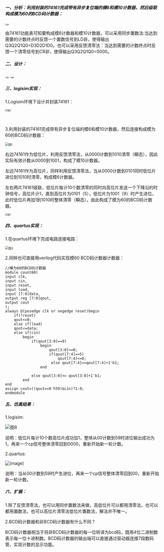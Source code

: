 ##### 一、分析：利用封装的74161完成带有异步复位端的模6和模10计数器，然后级联构成模为60的BCD码计数器：

<img src="image\图4.jpg" alt="图4" style="zoom: 33%;" />

​	由74161功能表可知要构成模6计数器和模10计数器，可以采用同步置数法:当达到需要的计数终点时反馈一个置数信号到LD非，使得输出Q3Q2Q1Q0=D3D2D1D0。也可以采用反馈清零法：当达到需要的计数终点时反馈一个清零信号到CR非，使得输出Q3Q2Q1Q0=0000。

##### 二、设计：

<img src="image\图5.jpg" alt="图5" style="zoom: 33%;" />

<img src="image\图6.jpg" alt="图6" style="zoom:33%;" />

##### 三、logisim实现：

1.Logisim环境下设计并封装74161：

<img src="image\图0.png" alt="图0" style="zoom: 50%;" />



​	

3.利用封装的74161完成带有异步复位端的模6和模10计数器，然后连接构成模为60的BCD码计数器：

<img src="image\图1.png" alt="图1" style="zoom: 67%;" />

​	右边74161作为低位片，利用反馈清零法，从0000计数到1010清零（瞬态），因此实际有效计数从0000到1001，构成了模10计数器。

​	左边74161作为高位片，同样利用反馈清零法，当从0000计数到0101同时低位片进位到1010时清零，构成模6计数器。

​	左右两片74161级联，低位片每计10个数清零的同时向高位片发送一个下降沿的时钟信号，高位片计1，直到高位片为0101（5），低位片为1001（9）时产生进位，此时低位片再加1到1010时整体清零（瞬态），由此构成了模为60的BCD码计数器。

<img src="image\图7.jpg" alt="图7" style="zoom: 50%;" />



##### 四、quartus实现：

1.在quartus环境下完成电路连接电路：

<img src="image\图3.png" alt="图3" style="zoom: 67%;" />

2.同样也可直接用verilog代码实现模60 BCD码计数器计数器：

```
//模为60的BCD码计数器
module count60(
input clk,
input cin,
input reset,
input load,
input [7:0]data,
output reg [7:0]qout,
output cout
);
always @(posedge clk or negedge reset)begin
    if(!reset)
    qout<=0;
    else if(load)
    qout<=data;
    else if(cin)
        begin
            if(qout[3:0]==9)
                begin
                    qout[3:0]<=0;
                    if(qout[7:4]==5)
                        qout[7:4]<=0;
                     else qout[7:4]<=qout[7:4]+1'b1;   
                end
                
            else qout[3:0]<= qout[3:0]+1'b1;
        end
end
assign cout=((qout==8'h59)&cin)?1:0;
endmodule

```

##### 五、仿真结果：

1.logisim:

![图8](image\图8.png)

说明：低位片每计10个数高位片成功加1，整体从00计数到59时进位输出成功为1，再来一个cp信号整体清零回到0000，重新开始新一轮计数。

2.quartus:

![image](image/图9.png))

​                                  说明：当从00计数到59时产生进位，再来一个cp信号整体清零回到00，重新开始新一轮计数。

##### 六、扩展：

1.除了反馈清零法，也可以用同步置数法来做，高低位片可以都用清零法，也可以都用置数法，也可以高位片清零法低位片置数法，解法并不唯一。

2.BCD码计数器和非BCD码计数器有什么不同？

BCD码计数器相当于将非BCD码计数器的每一位转译为bcd码，既用4位二进制数表示每一位十进制数。BCD码计数器的输出端可以直接通过驱动器连接7段数码管，实现计数的显示功能。
